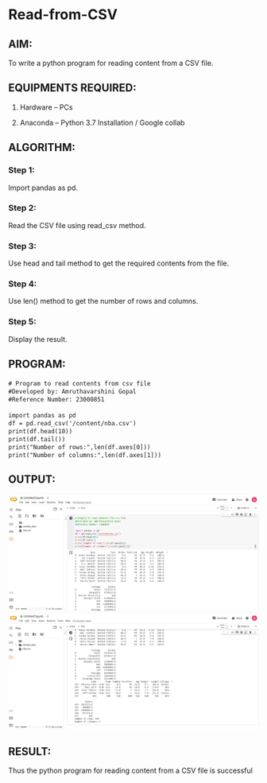 # Read-from-CSV

## AIM:

To write a python program for reading content from a CSV file.

## EQUIPMENTS REQUIRED:

1. Hardware – PCs

2. Anaconda – Python 3.7 Installation / Google collab

## ALGORITHM:

### Step 1:

Import pandas as pd.

### Step 2:

Read the CSV file using read_csv method.

### Step 3:

Use head and tail method to get the required contents from the file.

### Step 4:

Use len() method to get the number of rows and columns.

### Step 5:

Display the result.

## PROGRAM:
```
# Program to read contents from csv file
#Developed by: Amruthavarshini Gopal
#Reference Number: 23000851

import pandas as pd
df = pd.read_csv('/content/nba.csv')
print(df.head(10))
print(df.tail())
print("Number of rows:",len(df.axes[0]))
print("Number of columns:",len(df.axes[1]))
```
## OUTPUT:
![Alt text](csv1.png)
![Alt text](csv2.png)

## RESULT:

Thus the python program for reading content from a CSV file is successful